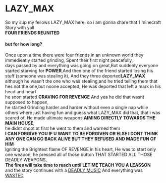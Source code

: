 <h1>LAZY_MAX</h1>
<p>So my sup my fellows LAZY_MAX here, so i am gonna share that 1 minecraft Story with yall<br> <strong>FOUR FRIENDS REUNITED</strong><br><h4>but for how long?</h4>
Once upon a time there were four friends in an unknown world they immedieatly started grinding, Spent their first night peacefully,<br> days passed by and everything was going on great,But suddenly everyone started starving for <strong>POWER</strong>,And then one of the friend started losing his stuff (someone was stealing it), And they three deported<strong>LAZY_MAX</strong><br> although he wasn't the one who was stealing,and he tried telling them that hes not the one,but noone accepted, He was deported that left a mark in his head and heart<br> he soon started <strong>CRAVING FOR REVENGE</strong> And yea he did that wasnt supposed to happen,<br> he started Grinding harder and harder without even a single nap while others where just having fun and guess what LAZY_MAX did that, that i was scared of, He made ultimate weapons <strong>AIMING DIRECTLY TOWARDS THE MAIN HOUSE</strong>,<br>he didnt shoot at first he went to them and warned them <br><strong>I CAN FORGIVE YOU IF U WANT TO BE FORGIVEN OR ELSE I DONT THINK ANY ONE CAN GO BACK ALIVE BUT THEY REFUSED AND MADE FUN OF HIM</strong><br> Igniting the Brightest flame OF REVENGE in his heart, He was to start only one weapon, he pressed all of those button THAT STARTED ALL THOSE DEADLY WEAPONS, <br><strong>The fires will take time to reach until LET ME TEACH YOU A LEASSON</strong><br> and the story continues with a <a href="https://www.youtube.com/watch?v=AK6GTg6R8fE">DEADLY MUSIC</a> And everything was <a href="https://youtu.be/4QtltZqrzmQ?si=yFsVRQU8y9GXARK_">WASTED</a></p>
